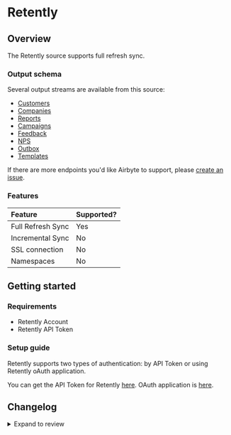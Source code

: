 # Retently

## Overview

The Retently source supports full refresh sync.

### Output schema

Several output streams are available from this source:

- [Customers](https://www.retently.com/api/#api-get-customers-get)
- [Companies](https://www.retently.com/api/#api-get-companies-get)
- [Reports](https://www.retently.com/api/#api-get-reports-get)
- [Campaigns](https://www.retently.com/api/#api-get-campaigns)
- [Feedback](https://www.retently.com/api/#api-get-feedback-get)
- [NPS](https://www.retently.com/api/#api-get-latest-score)
- [Outbox](https://www.retently.com/api/#api-get-sent-surveys)
- [Templates](https://www.retently.com/api/#api-get-templates-get)

If there are more endpoints you'd like Airbyte to support, please [create an issue](https://github.com/airbytehq/airbyte/issues/new/choose).

### Features

| Feature           | Supported? |
| :---------------- | :--------- |
| Full Refresh Sync | Yes        |
| Incremental Sync  | No         |
| SSL connection    | No         |
| Namespaces        | No         |

## Getting started

### Requirements

- Retently Account
- Retently API Token

### Setup guide

Retently supports two types of authentication: by API Token or using Retently oAuth application.

You can get the API Token for Retently [here](https://app.retently.com/settings/api/tokens).
OAuth application is [here](https://app.retently.com/settings/oauth).

## Changelog

<details>
  <summary>Expand to review</summary>

| Version | Date       | Pull Request                                             | Subject                                                                         |
| :------ | :--------- | :------------------------------------------------------- | :------------------------------------------------------------------------------ |
| 0.2.21 | 2024-09-28 | [46150](https://github.com/airbytehq/airbyte/pull/46150) | Update dependencies |
| 0.2.20 | 2024-09-21 | [45513](https://github.com/airbytehq/airbyte/pull/45513) | Update dependencies |
| 0.2.19 | 2024-09-07 | [45243](https://github.com/airbytehq/airbyte/pull/45243) | Update dependencies |
| 0.2.18 | 2024-08-31 | [44984](https://github.com/airbytehq/airbyte/pull/44984) | Update dependencies |
| 0.2.17 | 2024-08-24 | [44679](https://github.com/airbytehq/airbyte/pull/44679) | Update dependencies |
| 0.2.16 | 2024-08-17 | [44262](https://github.com/airbytehq/airbyte/pull/44262) | Update dependencies |
| 0.2.15 | 2024-08-10 | [43559](https://github.com/airbytehq/airbyte/pull/43559) | Update dependencies |
| 0.2.14 | 2024-08-03 | [43180](https://github.com/airbytehq/airbyte/pull/43180) | Update dependencies |
| 0.2.13 | 2024-07-27 | [42708](https://github.com/airbytehq/airbyte/pull/42708) | Update dependencies |
| 0.2.12 | 2024-07-20 | [42140](https://github.com/airbytehq/airbyte/pull/42140) | Update dependencies |
| 0.2.11 | 2024-07-13 | [41864](https://github.com/airbytehq/airbyte/pull/41864) | Update dependencies |
| 0.2.10 | 2024-07-10 | [41371](https://github.com/airbytehq/airbyte/pull/41371) | Update dependencies |
| 0.2.9 | 2024-07-09 | [41287](https://github.com/airbytehq/airbyte/pull/41287) | Update dependencies |
| 0.2.8 | 2024-07-06 | [40977](https://github.com/airbytehq/airbyte/pull/40977) | Update dependencies |
| 0.2.7 | 2024-06-25 | [40412](https://github.com/airbytehq/airbyte/pull/40412) | Update dependencies |
| 0.2.6 | 2024-06-22 | [40183](https://github.com/airbytehq/airbyte/pull/40183) | Update dependencies |
| 0.2.5 | 2024-06-06 | [39223](https://github.com/airbytehq/airbyte/pull/39223) | [autopull] Upgrade base image to v1.2.2 |
| 0.2.4 | 2024-04-19 | [37248](https://github.com/airbytehq/airbyte/pull/37248) | Updating to 0.80.0 CDK |
| 0.2.3 | 2024-04-18 | [37248](https://github.com/airbytehq/airbyte/pull/37248) | Manage dependencies with Poetry. |
| 0.2.2 | 2024-04-15 | [37248](https://github.com/airbytehq/airbyte/pull/37248) | Base image migration: remove Dockerfile and use the python-connector-base image |
| 0.2.1 | 2024-04-12 | [37248](https://github.com/airbytehq/airbyte/pull/37248) | schema descriptions |
| 0.2.0 | 2023-08-03 | [29040](https://github.com/airbytehq/airbyte/pull/29040) | Migrate to Low-Code CDK |
| 0.1.6 | 2023-05-10 | [25714](https://github.com/airbytehq/airbyte/pull/25714) | Fix invalid json schema for nps stream |
| 0.1.5 | 2023-05-08 | [25900](https://github.com/airbytehq/airbyte/pull/25900) | Fix integration tests |
| 0.1.4 | 2023-05-08 | [25900](https://github.com/airbytehq/airbyte/pull/25900) | Fix integration tests |
| 0.1.3 | 2022-11-15 | [19456](https://github.com/airbytehq/airbyte/pull/19456) | Add campaign, feedback, outbox and templates streams |
| 0.1.2 | 2021-12-28 | [9045](https://github.com/airbytehq/airbyte/pull/9045) | Update titles and descriptions |
| 0.1.1 | 2021-12-06 | [8043](https://github.com/airbytehq/airbyte/pull/8043) | 🎉 Source Retently: add OAuth 2.0 |
| 0.1.0 | 2021-11-02 | [6966](https://github.com/airbytehq/airbyte/pull/6966) | 🎉 New Source: Retently |

</details>
